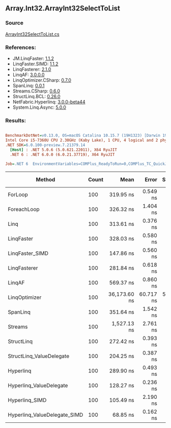 ﻿## Array.Int32.ArrayInt32SelectToList

### Source
[ArrayInt32SelectToList.cs](../LinqBenchmarks/Array/Int32/ArrayInt32SelectToList.cs)

### References:
- JM.LinqFaster: [1.1.2](https://www.nuget.org/packages/JM.LinqFaster/1.1.2)
- LinqFaster.SIMD: [1.1.2](https://www.nuget.org/packages/LinqFaster.SIMD/1.0.3)
- LinqFasterer: [2.1.0](https://www.nuget.org/packages/LinqFasterer/2.1.0)
- LinqAF: [3.0.0.0](https://www.nuget.org/packages/LinqAF/3.0.0.0)
- LinqOptimizer.CSharp: [0.7.0](https://www.nuget.org/packages/LinqOptimizer.CSharp/0.7.0)
- SpanLinq: [0.0.1](https://www.nuget.org/packages/SpanLinq/0.0.1)
- Streams.CSharp: [0.6.0](https://www.nuget.org/packages/Streams.CSharp/0.6.0)
- StructLinq.BCL: [0.26.0](https://www.nuget.org/packages/StructLinq/0.26.0)
- NetFabric.Hyperlinq: [3.0.0-beta44](https://www.nuget.org/packages/NetFabric.Hyperlinq/3.0.0-beta44)
- System.Linq.Async: [5.0.0](https://www.nuget.org/packages/System.Linq.Async/5.0.0)

### Results:
``` ini

BenchmarkDotNet=v0.13.0, OS=macOS Catalina 10.15.7 (19H1323) [Darwin 19.6.0]
Intel Core i5-7360U CPU 2.30GHz (Kaby Lake), 1 CPU, 4 logical and 2 physical cores
.NET SDK=6.0.100-preview.7.21379.14
  [Host] : .NET 5.0.6 (5.0.621.22011), X64 RyuJIT
  .NET 6 : .NET 6.0.0 (6.0.21.37719), X64 RyuJIT

Job=.NET 6  EnvironmentVariables=COMPlus_ReadyToRun=0,COMPlus_TC_QuickJitForLoops=1,COMPlus_TieredPGO=1  Runtime=.NET 6.0  

```
|                       Method | Count |         Mean |     Error |    StdDev |       Median |          Ratio | RatioSD |   Gen 0 | Gen 1 | Gen 2 | Allocated |
|----------------------------- |------ |-------------:|----------:|----------:|-------------:|---------------:|--------:|--------:|------:|------:|----------:|
|                      ForLoop |   100 |    319.95 ns |  0.549 ns |  0.514 ns |    319.79 ns |       baseline |         |  0.5660 |     - |     - |   1,184 B |
|                  ForeachLoop |   100 |    326.32 ns |  1.404 ns |  1.096 ns |    326.01 ns |   1.02x slower |   0.00x |  0.5660 |     - |     - |   1,184 B |
|                         Linq |   100 |    313.61 ns |  0.376 ns |  0.333 ns |    313.70 ns |   1.02x faster |   0.00x |  0.2408 |     - |     - |     504 B |
|                   LinqFaster |   100 |    328.03 ns |  0.580 ns |  0.514 ns |    327.92 ns |   1.03x slower |   0.00x |  0.4206 |     - |     - |     880 B |
|              LinqFaster_SIMD |   100 |    147.86 ns |  0.560 ns |  0.524 ns |    147.65 ns |   2.16x faster |   0.01x |  0.4208 |     - |     - |     880 B |
|                 LinqFasterer |   100 |    281.84 ns |  0.618 ns |  0.547 ns |    281.55 ns |   1.14x faster |   0.00x |  0.4206 |     - |     - |     880 B |
|                       LinqAF |   100 |    569.37 ns |  0.860 ns |  0.763 ns |    569.37 ns |   1.78x slower |   0.00x |  0.5655 |     - |     - |   1,184 B |
|                LinqOptimizer |   100 | 36,173.60 ns | 60.717 ns | 50.701 ns | 36,173.10 ns | 113.03x slower |   0.26x | 13.5498 |     - |     - |  28,340 B |
|                     SpanLinq |   100 |    351.64 ns |  1.542 ns |  1.287 ns |    351.44 ns |   1.10x slower |   0.00x |  0.2179 |     - |     - |     456 B |
|                      Streams |   100 |  1,527.13 ns |  2.761 ns |  2.447 ns |  1,526.09 ns |   4.77x slower |   0.01x |  0.7534 |     - |     - |   1,576 B |
|                   StructLinq |   100 |    272.42 ns |  0.393 ns |  0.368 ns |    272.33 ns |   1.17x faster |   0.00x |  0.2484 |     - |     - |     520 B |
|     StructLinq_ValueDelegate |   100 |    204.25 ns |  0.387 ns |  0.362 ns |    204.31 ns |   1.57x faster |   0.00x |  0.2370 |     - |     - |     496 B |
|                    Hyperlinq |   100 |    289.90 ns |  0.493 ns |  0.411 ns |    289.84 ns |   1.10x faster |   0.00x |  0.2179 |     - |     - |     456 B |
|      Hyperlinq_ValueDelegate |   100 |    128.27 ns |  0.236 ns |  0.221 ns |    128.25 ns |   2.49x faster |   0.01x |  0.2179 |     - |     - |     456 B |
|               Hyperlinq_SIMD |   100 |    105.49 ns |  2.190 ns |  3.140 ns |    103.21 ns |   2.97x faster |   0.07x |  0.2180 |     - |     - |     456 B |
| Hyperlinq_ValueDelegate_SIMD |   100 |     68.85 ns |  0.162 ns |  0.143 ns |     68.87 ns |   4.65x faster |   0.01x |  0.2180 |     - |     - |     456 B |
